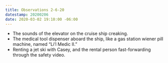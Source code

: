 ```yaml
---
title: Observations 2-6-20
datestamp: 20200206
date: 2020-03-02 19:10:00 -06:00
---
```


- The sounds of the elevator on the cruise ship creaking.
- The medical tool dispenser aboard the ship, like a gas station wiener pill machine, named “Li’l Medic II.”
- Renting a jet ski with Casey, and the rental person fast-forwarding through the safety video.
